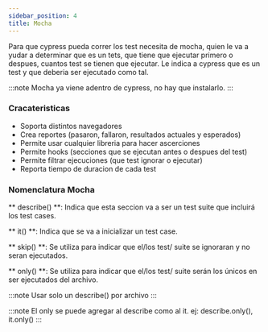 ```yaml
---
sidebar_position: 4
title: Mocha
---
```

Para que cypress pueda correr los test necesita de mocha, quien le va a yudar a determinar que es un tets, que tiene que ejecutar primero o despues, cuantos test se tienen que ejecutar. Le indica a cypress que es un test y que deberia ser ejecutado como tal.

:::note
Mocha ya viene adentro de cypress, no hay que instalarlo. 
:::

### Cracateristicas
- Soporta distintos navegadores
- Crea reportes (pasaron, fallaron, resultados actuales y esperados)
- Permite usar cualquier libreria para hacer ascerciones
- Permite hooks (secciones que se ejecutan antes o despues del test)
- Permite filtrar ejecuciones (que test ignorar o ejecutar)
- Reporta tiempo de duracion de cada test

### Nomenclatura Mocha

** describe() **: Indica que esta seccion va a ser un test suite que incluirá los test cases. 

** it() **: Indica que se va a inicializar un test case.

** skip() **: Se utiliza para indicar que el/los test/ suite se ignoraran y no seran ejecutados.

** only() **: Se utiliza para indicar que el/los test/ suite serán los únicos en ser ejecutados del archivo. 

:::note
Usar solo un describe() por archivo
:::

:::note
El only se puede agregar al describe como al it. ej: describe.only(), it.only() 
:::